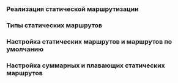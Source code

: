 
### Реализация статической маршрутизации

### Типы статических маршрутов

### Настройка статических маршрутов и маршрутов по умолчанию

### Настройка суммарных и плавающих статических маршрутов
